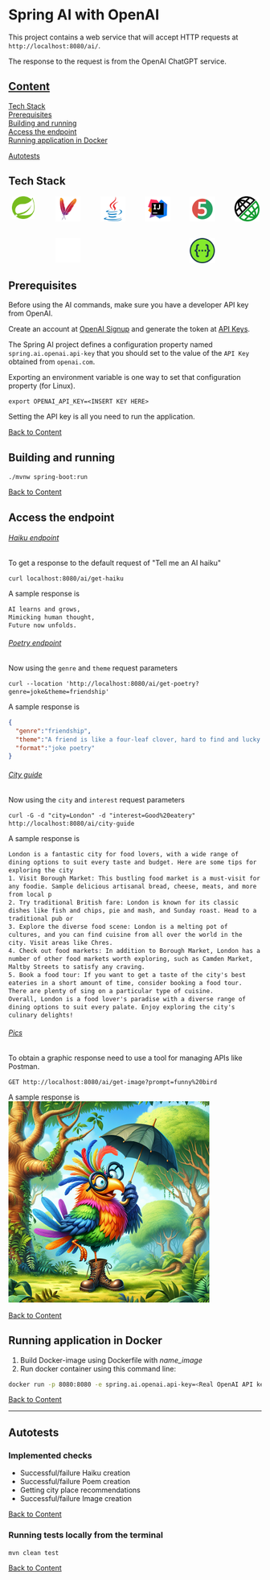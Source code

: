 # Spring AI with OpenAI


This project contains a web service that will accept HTTP requests at
`http://localhost:8080/ai/`.

The response to the request is from the OpenAI ChatGPT service.

## [Content](#Content)

[Tech Stack](#Tech-Stack)  
[Prerequisites](#Prerequisites)  
[Building and running](#Building-and-running)  
[Access the endpoint](#Access-the-endpoint)  
[Running application in Docker](#Running-application-in-Docker)

[Autotests](#Autotests)

## Tech Stack

<div style="display: flex; justify-content: center; flex-wrap: wrap; gap: 30px;">
  <a href="https://spring.io/" style="flex: 1 1 10%; text-align: center;">
    <img style="width: 45px;" title="Spring" src="src/main/resources/media/Spring.svg" alt="Spring">
  </a>
  <a href="https://maven.apache.org/" style="flex: 1 1 10%; text-align: center;">
    <img style="width: 50px;" title="Maven" src="src/main/resources/media/ApacheMaven.svg" alt="Maven">
  </a>
  <a href="https://www.java.com/" style="flex: 1 1 10%; text-align: center;">
    <img style="width: 50px;" title="Java" src="src/main/resources/media/java-original.svg" alt="Java">
  </a>
  <a href="https://www.jetbrains.com/" style="flex: 1 1 10%; text-align: center;">
    <img style="width: 50px;" title="IntelliJ IDEA" src="src/main/resources/media/Idea.svg" alt="IntelliJ IDEA">
  </a>
  <a href="https://junit.org/junit5/" style="flex: 1 1 10%; text-align: center;">
    <img style="width: 50px;" title="JUnit5" src="src/main/resources/media/Junit5.svg" alt="JUnit5">
  </a>
  <a href="https://rest-assured.io/" style="flex: 1 1 10%; text-align: center;">
    <img style="width: 50px;" title="Rest Assured" src="src/main/resources/media/rest-assured.png" alt="Rest Assured">
  </a>
  <a href="https://github.com/" style="flex: 1 1 10%; text-align: center;">
    <img style="width: 50px;" title="GitHub" src="src/main/resources/media/github-mark-white.svg" alt="GitHub">
  </a>
  <a href="https://swagger.io/" style="flex: 1 1 10%; text-align: center;">
    <img style="width: 50px;" title="Swagger" src="src/main/resources/media/Swagger.svg" alt="Swagger">
  </a>
</div>

## Prerequisites

Before using the AI commands, make sure you have a developer API key from OpenAI.

Create an account at [OpenAI Signup](https://platform.openai.com/signup) and generate the token at [API Keys](https://platform.openai.com/account/api-keys).

The Spring AI project defines a configuration property named `spring.ai.openai.api-key` that you should set to the value of the `API Key` obtained from `openai.com`.

Exporting an environment variable is one way to set that configuration property (for Linux).
```shell
export OPENAI_API_KEY=<INSERT KEY HERE>
```
Setting the API key is all you need to run the application.

[Back to Content](#Content)

## Building and running

```
./mvnw spring-boot:run
```

[Back to Content](#Content)

## Access the endpoint
###### <ins>Haiku endpoint</ins>
To get a response to the default request of "Tell me an AI haiku"
```shell 
curl localhost:8080/ai/get-haiku
```

A sample response is 
```text
AI learns and grows,
Mimicking human thought,
Future now unfolds.
```

###### <ins>Poetry endpoint</ins>
Now using the `genre` and `theme` request parameters
```shell 
curl --location 'http://localhost:8080/ai/get-poetry?genre=joke&theme=friendship'
```

A sample response is
```json
{
  "genre":"friendship",
  "theme":"A friend is like a four-leaf clover, hard to find and lucky to have. But unlike a clover,they won't wilt in a day. They'll stick around even when you're feeling gray. So cherish your pals, they're worth more than gold. Just don't let them borrow your favorite sweater, they might leave it out in the cold!",
  "format":"joke poetry"
}
```

###### <ins>City guide</ins>
Now using the `city` and `interest` request parameters
```shell
curl -G -d "city=London" -d "interest=Good%20eatery" http://localhost:8080/ai/city-guide
```

A sample response is

```text
London is a fantastic city for food lovers, with a wide range of dining options to suit every taste and budget. Here are some tips for exploring the city
1. Visit Borough Market: This bustling food market is a must-visit for any foodie. Sample delicious artisanal bread, cheese, meats, and more from local p
2. Try traditional British fare: London is known for its classic dishes like fish and chips, pie and mash, and Sunday roast. Head to a traditional pub or
3. Explore the diverse food scene: London is a melting pot of cultures, and you can find cuisine from all over the world in the city. Visit areas like Chres.
4. Check out food markets: In addition to Borough Market, London has a number of other food markets worth exploring, such as Camden Market, Maltby Streets to satisfy any craving.
5. Book a food tour: If you want to get a taste of the city's best eateries in a short amount of time, consider booking a food tour. There are plenty of sing on a particular type of cuisine.
Overall, London is a food lover's paradise with a diverse range of dining options to suit every palate. Enjoy exploring the city's culinary delights!
```

###### <ins>Pics</ins>
To obtain a graphic response need to use a tool for managing APIs like Postman. 
```text
GET http://localhost:8080/ai/get-image?prompt=funny%20bird
```

A sample response is  
<a>
    <img title="color bird" src="src/main/resources/media/funny_bird.png" alt="color bird">
</a>

[Back to Content](#Content)

## Running application in Docker

1. Build Docker-image using Dockerfile with *name_image*
2. Run docker container using this command line:

```bash
docker run -p 8080:8080 -e spring.ai.openai.api-key=<Real OpenAI API key must be here> <name_image>
```

[Back to Content](#Content)

-----------------------------------------------------------

## Autotests

### Implemented checks

- Successful/failure Haiku creation
- Successful/failure Poem creation
- Getting city place recommendations
- Successful/failure Image creation

[Back to Content](#Content)

### Running tests locally from the terminal

`mvn clean test`

[Back to Content](#Content)
  
